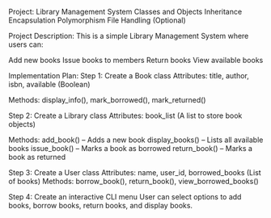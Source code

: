 Project: Library Management System 
Classes and Objects
Inheritance
Encapsulation
Polymorphism
File Handling (Optional)

Project Description:
This is a simple Library Management System where users can:

Add new books
Issue books to members
Return books
View available books

Implementation Plan:
Step 1: Create a Book class
Attributes: title, author, isbn, available (Boolean)

Methods: display_info(), mark_borrowed(), mark_returned()

Step 2: Create a Library class
Attributes: book_list (A list to store book objects)

Methods:
add_book() – Adds a new book
display_books() – Lists all available books
issue_book() – Marks a book as borrowed
return_book() – Marks a book as returned

Step 3: Create a User class
Attributes: name, user_id, borrowed_books (List of books)
Methods: borrow_book(), return_book(), view_borrowed_books()

Step 4: Create an interactive CLI menu
User can select options to add books, borrow books, return books, and display books.
